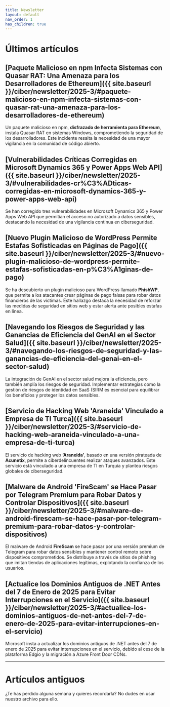 ```yaml
---
title: Newsletter
layout: default
nav_order: 1
has_children: true
---
```


# Últimos artículos

## [Paquete Malicioso en npm Infecta Sistemas con Quasar RAT: Una Amenaza para los Desarrolladores de Ethereum]({{ site.baseurl }}/ciber/newsletter/2025-3/#paquete-malicioso-en-npm-infecta-sistemas-con-quasar-rat-una-amenaza-para-los-desarrolladores-de-ethereum)
 
Un paquete malicioso en npm, <b>disfrazado de herramienta para Ethereum</b>, instala Quasar RAT en sistemas Windows, comprometiendo la seguridad de los desarrolladores. Este incidente resalta la necesidad de una mayor vigilancia en la comunidad de código abierto.
 
## [Vulnerabilidades Críticas Corregidas en Microsoft Dynamics 365 y Power Apps Web API]({{ site.baseurl }}/ciber/newsletter/2025-3/#vulnerabilidades-cr%C3%ADticas-corregidas-en-microsoft-dynamics-365-y-power-apps-web-api)
 
Se han corregido tres vulnerabilidades en Microsoft Dynamics 365 y Power Apps Web API que permitían el acceso no autorizado a datos sensibles, destacando la necesidad de una vigilancia continua en ciberseguridad.
 
## [Nuevo Plugin Malicioso de WordPress Permite Estafas Sofisticadas en Páginas de Pago]({{ site.baseurl }}/ciber/newsletter/2025-3/#nuevo-plugin-malicioso-de-wordpress-permite-estafas-sofisticadas-en-p%C3%A1ginas-de-pago)
 
Se ha descubierto un plugin malicioso para WordPress llamado <b>PhishWP</b>, que permite a los atacantes crear páginas de pago falsas para robar datos financieros de las víctimas. Este hallazgo destaca la necesidad de reforzar las medidas de seguridad en sitios web y estar alerta ante posibles estafas en línea.
 
## [Navegando los Riesgos de Seguridad y las Ganancias de Eficiencia del GenAI en el Sector Salud]({{ site.baseurl }}/ciber/newsletter/2025-3/#navegando-los-riesgos-de-seguridad-y-las-ganancias-de-eficiencia-del-genai-en-el-sector-salud)
 
La integración de GenAI en el sector salud mejora la eficiencia, pero también amplía los riesgos de seguridad. Implementar estrategias como la gestión de riesgos de identidad en SaaS (SIRM es esencial para equilibrar los beneficios y proteger los datos sensibles.
 
## [Servicio de Hacking Web 'Araneida' Vinculado a Empresa de TI Turca]({{ site.baseurl }}/ciber/newsletter/2025-3/#servicio-de-hacking-web-araneida-vinculado-a-una-empresa-de-ti-turca)
 
El servicio de hacking web <b>‘Araneida’</b>, basado en una versión pirateada de <b>Acunetix</b>, permite a ciberdelincuentes realizar ataques avanzados. Este servicio está vinculado a una empresa de TI en Turquía y plantea riesgos globales de ciberseguridad.
 
## [Malware de Android 'FireScam' se Hace Pasar por Telegram Premium para Robar Datos y Controlar Dispositivos]({{ site.baseurl }}/ciber/newsletter/2025-3/#malware-de-android-firescam-se-hace-pasar-por-telegram-premium-para-robar-datos-y-controlar-dispositivos)
 
El malware de Android <b>FireScam</b> se hace pasar por una versión premium de Telegram para robar datos sensibles y mantener control remoto sobre dispositivos comprometidos. Se distribuye a través de sitios de phishing que imitan tiendas de aplicaciones legítimas, explotando la confianza de los usuarios.
 
## [Actualice los Dominios Antiguos de .NET Antes del 7 de Enero de 2025 para Evitar Interrupciones en el Servicio]({{ site.baseurl }}/ciber/newsletter/2025-3/#actualice-los-dominios-antiguos-de-net-antes-del-7-de-enero-de-2025-para-evitar-interrupciones-en-el-servicio)

Microsoft insta a actualizar los dominios antiguos de .NET antes del 7 de enero de 2025 para evitar interrupciones en el servicio, debido al cese de la plataforma Edgio y la migración a Azure Front Door CDNs.

---

# Artículos antiguos

¿Te has perdido alguna semana y quieres recordarla? No dudes en usar nuestro archivo para ello.
